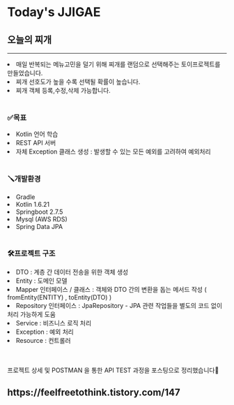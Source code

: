 # Today's JJIGAE
<h2>오늘의 찌개</h2>
<hr>
<li>매일 반복되는 메뉴고민을 덜기 위해 찌개를 랜덤으로 선택해주는 토이프로젝트를 만들었습니다.</li>
<li>찌개 선호도가 높을 수록 선택될 확률이 높습니다.</li>
<li>찌개 객체 등록,수정,삭제 가능합니다.</li>
<br>
<h3>✅목표</h3>
<li>Kotlin 언어 학습</li>
<li>REST API 서버</li>
<li>자체 Exception 클래스 생성 : 발생할 수 있는 모든 예외를 고려하여 예외처리</li>
<br>
<h3>🪛개발환경</h3>
<li>Gradle</li>
<li>Kotlin 1.6.21</li>
<li>Springboot 2.7.5</li>
<li>Mysql (AWS RDS)</li>
<li>Spring Data JPA</li>
<br>
<h3>🛠️프로젝트 구조</h3>
<li>DTO : 계층 간 데이터 전송을 위한 객체 생성</li>
<li>Entity : 도메인 모델</li>
<li>Mapper 인터페이스 / 클래스 : 객체와 DTO 간의 변환을 돕는 메서드 작성 ( fromEntity(ENTITY) , toEntity(DTO) )</li>
<li>Repository 인터페이스 : JpaRepository - JPA 관련 작업들을 별도의 코드 없이 처리 가능하게 도움</li>
<li>Service : 비즈니스 로직 처리</li>
<li>Exception : 예외 처리</li>
<li>Resource : 컨트롤러</li>
<br><br>

<p>프로젝트 상세 및 POSTMAN 을 통한 API TEST 과정을 포스팅으로 정리했습니다🔽</p>
<h2>https://feelfreetothink.tistory.com/147</h2>
